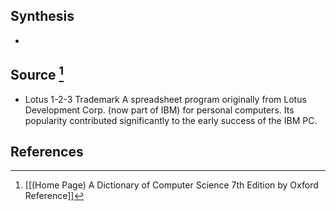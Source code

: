 ## Synthesis
- 
## Source [^1]
- Lotus 1-2-3 Trademark A spreadsheet program originally from Lotus Development Corp. (now part of IBM) for personal computers. Its popularity contributed significantly to the early success of the IBM PC.
## References

[^1]: [[(Home Page) A Dictionary of Computer Science 7th Edition by Oxford Reference]]